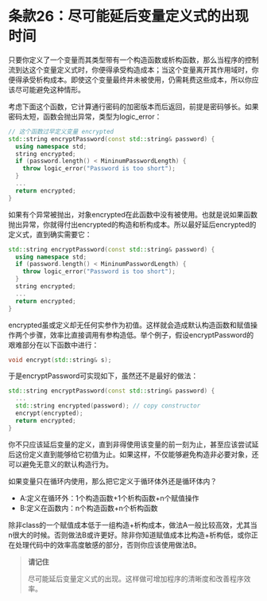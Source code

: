 # 条款26：尽可能延后变量定义式的出现时间

只要你定义了一个变量而其类型带有一个构造函数或析构函数，那么当程序的控制流到达这个变量定义式时，你便得承受构造成本；当这个变量离开其作用域时，你便得承受析构成本。即使这个变量最终并未被使用，仍需耗费这些成本，所以你应该尽可能避免这种情形。

考虑下面这个函数，它计算通行密码的加密版本而后返回，前提是密码够长。如果密码太短，函数会抛出异常，类型为logic_error：

```cpp
// 这个函数过早定义变量 encrypted
std::string encryptPassword(const std::string& password) {
  using namespace std;
  string encrypted;
  if (password.length() < MininumPasswordLength) {
    throw logic_error("Password is too short");
  }
  ...
  return encrypted;
}
```

如果有个异常被抛出，对象encrypted在此函数中没有被使用。也就是说如果函数抛出异常，你就得付出encrypted的构造和析构成本。所以最好延后encrypted的定义式，直到确实需要它：

```cpp
std::string encryptPassword(const std::string& password) {
  using namespace std;
  if (password.length() < MininumPasswordLength) {
    throw logic_error("Password is too short");
  }
  string encrypted;
  ...
  return encrypted;
}
```

encrypted虽或定义却无任何实参作为初值。这样就会造成默认构造函数和赋值操作两个步骤，效率比直接调用有参构造低。举个例子，假设encryptPassword的艰难部分在以下函数中进行：

```cpp
void encrypt(std::string& s);
```

于是encryptPassword可实现如下，虽然还不是最好的做法：

```cpp
std::string encryptPassword(const std::string& password) {
  ...
  std::string encrypted(password); // copy constructor
  encrypt(encrypted);
  return encrypted;
}
```

你不只应该延后变量的定义，直到非得使用该变量的前一刻为止，甚至应该尝试延后这份定义直到能够给它初值为止。如果这样，不仅能够避免构造非必要对象，还可以避免无意义的默认构造行为。

如果变量只在循环内使用，那么把它定义于循环体外还是循环体内？

- A:定义在循环外：1个构造函数+1个析构函数+n个赋值操作
- B:定义在函数内：n个构造函数+n个析构函数

除非class的一个赋值成本低于一组构造+析构成本，做法A一般比较高效，尤其当n很大的时候。否则做法B或许更好。除非你知道赋值成本比构造+析构低，或你正在处理代码中的效率高度敏感的部分，否则你应该使用做法B。

> **请记住**
>
> 尽可能延后变量定义式的出现。这样做可增加程序的清晰度和改善程序效率。